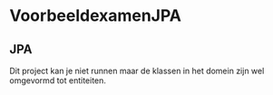 # VoorbeeldexamenJPA

## JPA

Dit project kan je niet runnen maar de klassen in het domein zijn wel omgevormd tot entiteiten.